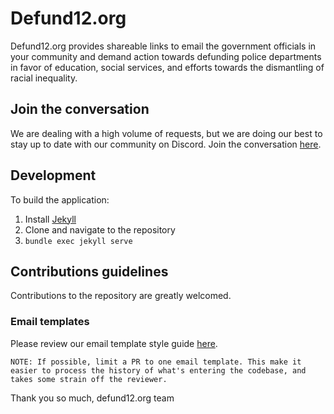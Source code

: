 # Defund12.org

Defund12.org provides shareable links to email the government officials in your community and demand action towards defunding police departments in favor of education, social services, and efforts towards the dismantling of racial inequality.

## Join the conversation

We are dealing with a high volume of requests, but we are doing our best to stay up to date with our community on Discord. Join the conversation [here](https://discord.gg/YMxndzd).

## Development

To build the application:
1. Install [Jekyll](https://jekyllrb.com/docs/installation/)
2. Clone and navigate to the repository
3. `bundle exec jekyll serve`

## Contributions guidelines

Contributions to the repository are greatly welcomed.

### Email templates

Please review our email template style guide [here](EMAIL_TEMPLATE_STYLE_GUIDE.md).

```
NOTE: If possible, limit a PR to one email template. This make it easier to process the history of what's entering the codebase, and takes some strain off the reviewer.
```

Thank you so much,
defund12.org team
